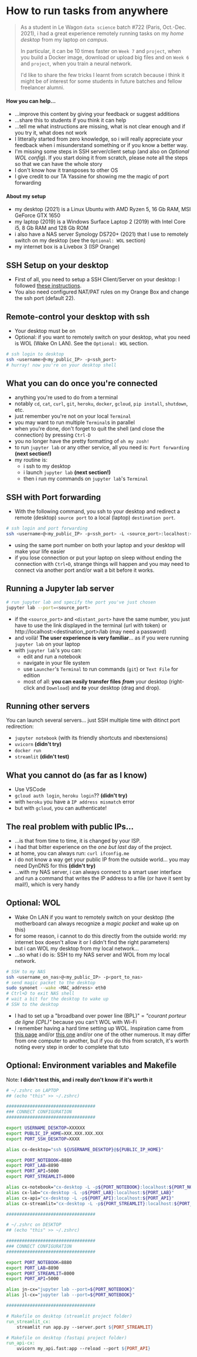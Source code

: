 # How to run tasks from anywhere
> As a student in Le Wagon `data science` batch #722 (Paris, Oct.-Dec. 2021), i had a great experience remotely running tasks on my *home desktop* from my laptop *on campus*. 
>
> In particular, it can be 10 times faster on `Week 7` and `project`, when you build a Docker image, download or upload big files and on `Week 6` and `project`, when you train a neural network.
>
> I'd like to share the few tricks I learnt from scratch because i think it might be of interest for some students in future batches and fellow freelancer alumni.

#### How you can help...
- ...improve this content by giving your feedback or suggest additions
- ...share this to students if you think it can help
- ...tell me what instructions are missing, what is not clear enough and if you try it, what does not work
- I litterally started from zero knowledge, so i will really appreciate your feedback when i misunderstand something or if you know a better way.
- I'm missing some steps in SSH server/client setup (and also on *Optional WOL config*). If you start doing it from scratch, please note all the steps so that we can have the whole story
- I don't know how it transposes to other OS
- I give credit to our TA Yassine for showing me the magic of port forwarding

#### About my setup
- my desktop (2021) is a Linux Ubuntu with AMD Ryzen 5, 16 Gb RAM, MSI GeForce GTX 1650
- my laptop (2019) is a Windows Surface Laptop 2 (2019) with Intel Core i5, 8 Gb RAM and 128 Gb ROM
- i also have a NAS server Synology DS720+ (2021) that I use to remotely switch on my desktop (see the `Optional: WOL` section)
- my internet box is a Livebox 3 (ISP Orange)

## SSH Setup on your desktop
- First of all, you need to setup a SSH Client/Server on your desktop: I followed [these instructions](https://phoenixnap.com/kb/ssh-to-connect-to-remote-server-linux-or-windows). 
- You also need configured NAT/PAT rules on my Orange Box and change the ssh port (default 22).

## Remote-control your desktop with ssh
- Your desktop must be on 
- Optional: if you want to remotely switch on your desktop, what you need is WOL (Wake On LAN). See the `Optional: WOL` section.
```bash
# ssh login to desktop
ssh <username>@<my_public_IP> -p<ssh_port>
# hurray! now you're on your desktop shell 
```

## What you can do once you're connected
- anything you're used to do from a terminal
- notably `cd`, `cat`, `curl`, `git`, `heroku`, `docker`, `gcloud`, `pip install`, `shutdown`, etc.
- just remember you're not on your local `Terminal`
- you may want to run multiple `Terminal`s in parallel
- when you're done, don't forget to quit the shell (and close the connection) by pressing `Ctrl-D`
- you no longer have the pretty formatting of `oh my zosh!`
- to run `jupyter lab` or any other service, all you need is: `Port forwarding` **(next section!)**
- my routine is:
    - i ssh to my desktop
    - i launch `jupyter lab` **(next section!)**
    - then i run my commands on `jupyter lab`'s `Terminal`

## SSH with Port forwarding 
- With the following command, you ssh to your desktop and redirect a remote (desktop) `source port` to a local (laptop) `destination port`. 
```bash
# ssh login and port forwarding
ssh <username>@<my_public_IP> -p<ssh_port> -L <source_port>:localhost:<destination_port>
```
- using the same port number on both your laptop and your desktop will make your life easier
- if you lose connection or put your laptop on sleep without ending the connection with `Ctrl+D`, strange things will happen and you may need to connect via another port and/or wait a bit before it works.

## Running a Jupyter lab server
```bash
# run jupyter lab and specify the port you've just chosen
jupyter lab --port=<source_port>
```
- if the `<source_port>` and `<distant_port>` have the same number, you just have to use the link displayed in the terminal (url with token) or http://localhost:<destination_port>/lab (may need a password)
- and voilà! **The user experience is very familiar**... as if you were running `jupyter lab` on your laptop
- with `jupyter lab`'s you can:
    - edit and run a notebook
    - navigate in your file system
    - use `Launcher`'s `Terminal` to run commands (`git`) or `Text File` for edition
    - most of all: **you can easily transfer files** ***from*** your desktop (right-click and `Download`) and ***to*** your desktop (drag and drop).

## Running other servers
You can launch several servers... just SSH multiple time with ditinct port redirection:  
- `jupyter notebook` (with its friendly shortcuts and nbextensions)
- `uvicorn` **(didn't try)**
- `docker run`
- `streamlit` **(didn't test)**

## What you cannot do **(as far as I know)**
- Use VSCode
- `gcloud auth login`, `heroku login`?? **(didn't try)**
- with `heroku` you have a `IP address mismatch` error
- but with `gcloud`, you can authenticate! 

## The real problem with public IPs...
- ...is that from time to time, it is changed by your ISP. 
- i had that bitter experience on the *one but last* day of the project.
- at home, you can always run: `curl ifconfig.me`
- i do not know a way get your public IP from the outside world... you may need DynDNS for this **(didn't try)**
- ...with my NAS server, i can always connect to a smart user interface and run a command that writes the IP address to a file (or have it sent by mail!), which is very handy

## Optional: WOL
- Wake On LAN if you want to remotely switch on your desktop (the motherboard can always recognize a *magic packet* and wake up on this) 
- for some reason, i cannot to do this directly from the outside world: my internet box doesn't allow it or I didn't find the right parameters) 
- but i can WOL my desktop from my local network... 
- ...so what i do is: SSH to my NAS server and WOL from my local network.
```bash
# SSH to my NAS
ssh <username_on_nas>@<my_public_IP> -p<port_to_nas>
# send magic packet to the desktop
sudo synonet --wake <MAC_address> eth0
# Ctrl+D to exit NAS shell
# wait a bit for the desktop to wake up
# SSH to the desktop
```
- I had to set up a "broadband over power line (BPL)" = *"courant porteur de ligne (CPL)"* because you can't WOL with Wi-Fi
- I remember having a hard time setting up WOL. Inspiration came from [this page](https://help.ubuntu.com/community/WakeOnLan) and/or [this one](https://necromuralist.github.io/posts/enabling-wake-on-lan/) and/or one of the other numerous. It may differ from one computer to another, but if you do this from scratch, it's worth noting every step in order to complete that tuto  

## Optional: Environment variables and Makefile
Note: **I didn't test this, and i really don't know if it's worth it**
```bash
# ~/.zshrc on LAPTOP
## (echo "this" >> ~/.zshrc)

##################################
### CONNECT CONFIGURATION
##################################

export USERNAME_DESKTOP=XXXXXX
export PUBLIC_IP_HOME=XXX.XXX.XXX.XXX
export PORT_SSH_DESKTOP=XXXX

alias cx-desktop="ssh ${USERNAME_DESKTOP}@${PUBLIC_IP_HOME}"

export PORT_NOTEBOOK=8880
export PORT_LAB=8890
export PORT_API=5000
export PORT_STREAMLIT=8000

alias cx-notebook="cx-desktop -L -p${PORT_NOTEBOOK}:localhost:${PORT_NOTEBOOK}"
alias cx-lab="cx-desktop -L -p${PORT_LAB}:localhost:${PORT_LAB}"
alias cx-api="cx-desktop -L -p${PORT_API}:localhost:${PORT_API}"
alias cx-streamlit="cx-desktop -L -p${PORT_STREAMLIT}:localhost:${PORT_STREAMLIT}"

##################################
```

```bash
# ~/.zshrc on DESKTOP
## (echo "this" >> ~/.zshrc)

##################################
### CONNECT CONFIGURATION
##################################

export PORT_NOTEBOOK=8880
export PORT_LAB=8890
export PORT_STREAMLIT=8000
export PORT_API=5000

alias jn-cx="jupyter lab --port=${PORT_NOTEBOOK}"
alias jl-cx="jupyter lab --port=${PORT_NOTEBOOK}"

##################################
```


```Makefile
# Makefile on desktop (streamlit project folder)
run_streamlit_cx:
    streamlit run app.py --server.port ${PORT_STREAMLIT}

# Makefile on desktop (fastapi project folder)
run_api-cx:
    uvicorn my_api.fast:app --reload --port ${PORT_API}
```

